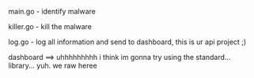 main.go - identify malware

killer.go - kill the malware

log.go - log all information and send to dashboard, this is ur api project ;)


dashboard ==>  uhhhhhhhhh i think im gonna try using the standard... library... yuh. we raw heree


